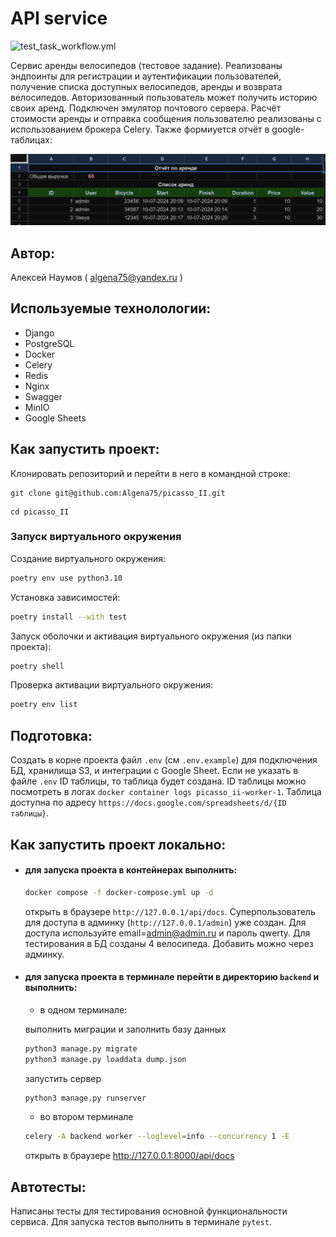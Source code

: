 # API service
![test_task_workflow.yml](https://github.com/Algena75/picasso_II/actions/workflows/test_task_workflow.yml/badge.svg)

Сервис аренды велосипедов (тестовое задание). 
Реализованы эндпоинты для регистрации и аутентификации пользователей, 
получение списка доступных велосипедов, аренды и возврата велосипедов. 
Авторизованный пользователь может получить историю своих аренд. Подключен эмулятор 
почтового сервера. Расчёт стоимости аренды и отправка сообщения пользователю 
реализованы с использованием брокера Celery. Также формиуется отчёт в google-таблицах:

![spreadsheet](docs/screen.png)
## Автор:
Алексей Наумов ( algena75@yandex.ru )
## Используемые технолологии:
* Django
* PostgreSQL
* Docker
* Celery
* Redis
* Nginx
* Swagger
* MinIO
* Google Sheets
## Как запустить проект:
Клонировать репозиторий и перейти в него в командной строке:


```
git clone git@github.com:Algena75/picasso_II.git
```

```
cd picasso_II
```

### Запуск виртуального окружения

Создание виртуального окружения:
```bash
poetry env use python3.10
```
Установка зависимостей:
```bash
poetry install --with test
```
Запуск оболочки и активация виртуального окружения (из папки проекта):
```bash
poetry shell
```
Проверка активации виртуального окружения:
```bash
poetry env list
```
## Подготовка:
Создать в корне проекта файл `.env` (см `.env.example`) для подключения БД, хранилища S3, 
и интеграции с Google Sheet. Если не указать в файле `.env` ID таблицы, то таблица будет создана. 
ID таблицы можно посмотреть в логах `docker container logs picasso_ii-worker-1`. Таблица доступна 
по адресу ` https://docs.google.com/spreadsheets/d/{ID таблицы} `.


## Как запустить проект локально:
* #### для запуска проекта в контейнерах выполнить:
    ```bash
    docker compose -f docker-compose.yml up -d
    ```
    открыть в браузере ` http://127.0.0.1/api/docs `. Суперпользователь для доступа
    в админку (` http://127.0.0.1/admin `) уже создан. Для доступа используйте 
    email=admin@admin.ru и пароль qwerty. Для тестирования в БД созданы 4 велосипеда. 
    Добавить можно через админку.
* #### для запуска проекта в терминале перейти в директорию `backend` и выполнить:
    - в одном терминале:

    выполнить миграции и заполнить базу данных
    ```bash
    python3 manage.py migrate
    python3 manage.py loaddata dump.json
    ```
    запустить сервер
    ```bash
    python3 manage.py runserver
    ```
    - во втором терминале 
    ```bash
    celery -A backend worker --loglevel=info --concurrency 1 -E
    ```
    открыть в браузере http://127.0.0.1:8000/api/docs
## Автотесты:
Написаны тесты для тестирования основной функциональности сервиса. 
Для запуска тестов выполнить в терминале `pytest`.
